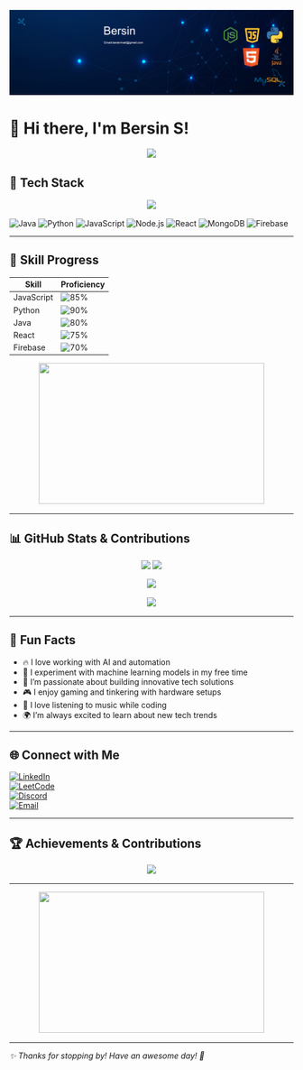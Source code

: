![Banner](banner)

# 👋 Hi there, I'm Bersin S!  

<p align="center">
  <img src="https://media.giphy.com/media/hvRJCLFzcasrR4ia7z/giphy.gif" width="50px"/>
</p>

## 🚀 Tech Stack

<p align="center">
  <img src="https://readme-typing-svg.herokuapp.com?font=Fira+Code&size=22&pause=1000&color=F70000&width=435&lines=ML+Engineer+%7C+Web+Developer;Backend+Enthusiast+%7C+Tech+Lover;Let's+build+something+awesome!" />
</p>

![Java](https://img.shields.io/badge/Java-ED8B00?style=for-the-badge&logo=openjdk&logoColor=white)
![Python](https://img.shields.io/badge/Python-3776AB?style=for-the-badge&logo=python&logoColor=white)
![JavaScript](https://img.shields.io/badge/JavaScript-F7DF1E?style=for-the-badge&logo=javascript&logoColor=black)
![Node.js](https://img.shields.io/badge/Node.js-43853D?style=for-the-badge&logo=node.js&logoColor=white)
![React](https://img.shields.io/badge/React-61DAFB?style=for-the-badge&logo=react&logoColor=black)
![MongoDB](https://img.shields.io/badge/MongoDB-47A248?style=for-the-badge&logo=mongodb&logoColor=white)
![Firebase](https://img.shields.io/badge/Firebase-FFCA28?style=for-the-badge&logo=firebase&logoColor=black)

---

## 🎯 Skill Progress

| Skill | Proficiency |
|-------|------------|
| JavaScript | ![85%](https://progress-bar.dev/85) |
| Python | ![90%](https://progress-bar.dev/90) |
| Java | ![80%](https://progress-bar.dev/80) |
| React | ![75%](https://progress-bar.dev/75) |
| Firebase | ![70%](https://progress-bar.dev/70) |

<p align="center">
  <img src="https://media.giphy.com/media/qgQUggAC3Pfv687qPC/giphy.gif" width="400" height="250"/>
</p>

---

## 📊 GitHub Stats & Contributions

<p align="center">
  <img src="https://github-readme-stats.vercel.app/api?username=bersins&show_icons=true&theme=radical&count_private=true" height="180em"/>
  <img src="https://github-readme-streak-stats.herokuapp.com/?user=bersins&theme=radical" height="180em"/>
</p>

<p align="center">
  <img src="https://github-readme-stats.vercel.app/api/top-langs/?username=bersinberz&layout=compact&theme=radical" height="150em"/>
</p>

<p align="center">
  <img src="https://github-readme-activity-graph.cyclic.app/graph?username=bersinberz&theme=radical" />
</p>

---

## 🎉 Fun Facts

- 🔥 I love working with AI and automation
- 🤖 I experiment with machine learning models in my free time
- 🚀 I’m passionate about building innovative tech solutions
- 🎮 I enjoy gaming and tinkering with hardware setups
- 🎵 I love listening to music while coding
- 🌍 I’m always excited to learn about new tech trends

---

## 🌐 Connect with Me

[![LinkedIn](https://img.shields.io/badge/LinkedIn-0A66C2?style=for-the-badge&logo=linkedin&logoColor=white)](https://linkedin.com/in/bersins)  
[![LeetCode](https://img.shields.io/badge/LeetCode-FFA116?style=for-the-badge&logo=leetcode&logoColor=black)](https://leetcode.com/bersins)  
[![Discord](https://img.shields.io/badge/Discord-5865F2?style=for-the-badge&logo=discord&logoColor=white)](https://discord.com/users/bersins)  
[![Email](https://img.shields.io/badge/Email-D14836?style=for-the-badge&logo=gmail&logoColor=white)](mailto:bersins@example.com)  

---

## 🏆 Achievements & Contributions

<p align="center">
  <img src="https://github-profile-trophy.vercel.app/?username=bersins&theme=radical&column=6" />
</p>

---

<p align="center">
  <img src="https://github.com/bersins/bersins/raw/main/coding.gif" width="400" height="250"/>
</p>

---

_✨ Thanks for stopping by! Have an awesome day! 🚀_

